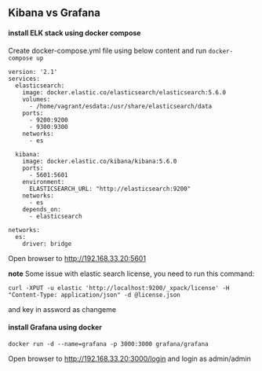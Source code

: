 ## Kibana vs Grafana

#### install ELK stack using docker compose

Create docker-compose.yml file using below content and run `docker-compose up`

```
version: '2.1'
services:
  elasticsearch:
    image: docker.elastic.co/elasticsearch/elasticsearch:5.6.0
    volumes:
      - /home/vagrant/esdata:/usr/share/elasticsearch/data
    ports:
      - 9200:9200
      - 9300:9300
    networks:
      - es

  kibana:
    image: docker.elastic.co/kibana/kibana:5.6.0
    ports:
      - 5601:5601
    environment:
      ELASTICSEARCH_URL: "http://elasticsearch:9200"
    networks:
      - es
    depends_on:
      - elasticsearch

networks:
  es:
    driver: bridge
````

Open browser to http://192.168.33.20:5601

**note** Some issue with elastic search license, you need to run this command:
```
curl -XPUT -u elastic 'http://localhost:9200/_xpack/license' -H "Content-Type: application/json" -d @license.json
```
and key in assword as changeme

#### install Grafana using docker
```
docker run -d --name=grafana -p 3000:3000 grafana/grafana

```

Open browser to http://192.168.33.20:3000/login and login as admin/admin